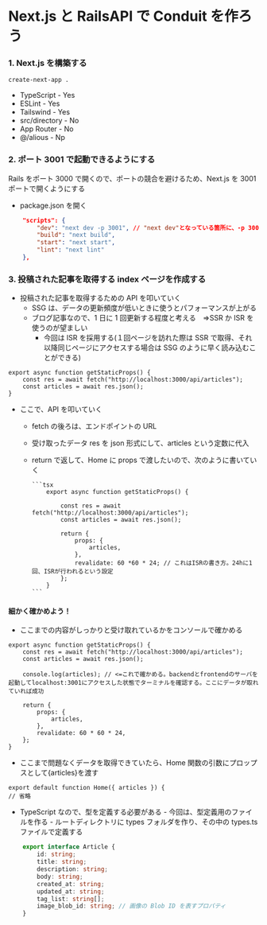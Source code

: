 # Next.js と RailsAPI で Conduit を作ろう

### 1. Next.js を構築する

```bash
create-next-app .
```

-   TypeScript - Yes
-   ESLint - Yes
-   Tailswind - Yes
-   src/directory - No
-   App Router - No
-   @/alious - Np

### 2. ポート 3001 で起動できるようにする

Rails をポート 3000 で開くので、ポートの競合を避けるため、Next.js を 3001 ポートで開くようにする

-   package.json を開く

```json:package.json
    "scripts": {
        "dev": "next dev -p 3001", // "next dev"となっている箇所に、-p 3001を追記
        "build": "next build",
        "start": "next start",
        "lint": "next lint"
    },
```

### 3. 投稿された記事を取得する index ページを作成する

-   投稿された記事を取得するための API を叩いていく
    -   SSG は、データの更新頻度が低いときに使うとパフォーマンスが上がる
    -   ブログ記事なので、1 日に 1 回更新する程度と考える　=>SSR か ISR を使うのが望ましい
        -   今回は ISR を採用する(１回ページを訪れた際は SSR で取得、それ以降同じページにアクセスする場合は SSG のように早く読み込むことができる)

```tsx
export async function getStaticProps() {
    const res = await fetch("http://localhost:3000/api/articles");
    const articles = await res.json();
}
```

-   ここで、API を叩いていく

    -   fetch の後ろは、エンドポイントの URL
    -   受け取ったデータ res を json 形式にして、articles という定数に代入
    -   return で返して、Home に props で渡したいので、次のように書いていく

            ```tsx
                export async function getStaticProps() {

                    const res = await fetch("http://localhost:3000/api/articles");
                    const articles = await res.json();

                    return {
                        props: {
                            articles,
                        },
                        revalidate: 60 *60 * 24; // これはISRの書き方。24hに1回、ISRが行われるという設定
                    };
                }
            ```

#### 細かく確かめよう！

-   ここまでの内容がしっかりと受け取れているかをコンソールで確かめる

```tsx
export async function getStaticProps() {
    const res = await fetch("http://localhost:3000/api/articles");
    const articles = await res.json();

    console.log(articles); // <=これで確かめる。backendとfrontendのサーバを起動してlocalhost:3001にアクセスした状態でターミナルを確認する。ここにデータが取れていれば成功

    return {
        props: {
            articles,
        },
        revalidate: 60 * 60 * 24,
    };
}
```

-   ここまで問題なくデータを取得できていたら、Home 関数の引数にプロップスとして{articles}を渡す

```tsx
export default function Home({ articles }) {
// 省略
```

-   TypeScript なので、型を定義する必要がある - 今回は、型定義用のファイルを作る - ルートディレクトリに types フォルダを作り、その中の types.ts ファイルで定義する

```ts:types.ts
    export interface Article {
        id: string;
        title: string;
        description: string;
        body: string;
        created_at: string;
        updated_at: string;
        tag_list: string[];
        image_blob_id: string; // 画像の Blob ID を表すプロパティ
    }
```
